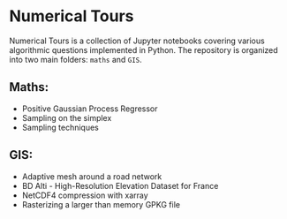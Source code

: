 # Numerical Tours

Numerical Tours is a collection of Jupyter notebooks covering various algorithmic questions implemented in Python. The repository is organized into two main folders: `maths` and `GIS`.

## Maths:

- Positive Gaussian Process Regressor
- Sampling on the simplex
- Sampling techniques

## GIS:

- Adaptive mesh around a road network
- BD Alti - High-Resolution Elevation Dataset for France
- NetCDF4 compression with xarray
- Rasterizing a larger than memory GPKG file
